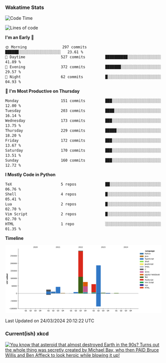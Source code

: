 ### Wakatime Stats
<!--START_SECTION:waka-->
![Code Time](http://img.shields.io/badge/Code%20Time-2%2C410%20hrs%206%20mins-blue)

![Lines of code](https://img.shields.io/badge/From%20Hello%20World%20I%27ve%20Written-705.4%20thousand%20lines%20of%20code-blue)

**I'm an Early 🐤** 

```text
🌞 Morning                297 commits         ██████░░░░░░░░░░░░░░░░░░░   23.61 % 
🌆 Daytime                527 commits         ██████████░░░░░░░░░░░░░░░   41.89 % 
🌃 Evening                372 commits         ███████░░░░░░░░░░░░░░░░░░   29.57 % 
🌙 Night                  62 commits          █░░░░░░░░░░░░░░░░░░░░░░░░   04.93 % 
```
📅 **I'm Most Productive on Thursday** 

```text
Monday                   151 commits         ███░░░░░░░░░░░░░░░░░░░░░░   12.00 % 
Tuesday                  203 commits         ████░░░░░░░░░░░░░░░░░░░░░   16.14 % 
Wednesday                173 commits         ███░░░░░░░░░░░░░░░░░░░░░░   13.75 % 
Thursday                 229 commits         █████░░░░░░░░░░░░░░░░░░░░   18.20 % 
Friday                   172 commits         ███░░░░░░░░░░░░░░░░░░░░░░   13.67 % 
Saturday                 170 commits         ███░░░░░░░░░░░░░░░░░░░░░░   13.51 % 
Sunday                   160 commits         ███░░░░░░░░░░░░░░░░░░░░░░   12.72 % 
```


**I Mostly Code in Python** 

```text
TeX                      5 repos             ██░░░░░░░░░░░░░░░░░░░░░░░   06.76 % 
Shell                    4 repos             █░░░░░░░░░░░░░░░░░░░░░░░░   05.41 % 
Lua                      2 repos             █░░░░░░░░░░░░░░░░░░░░░░░░   02.70 % 
Vim Script               2 repos             █░░░░░░░░░░░░░░░░░░░░░░░░   02.70 % 
HTML                     1 repo              ░░░░░░░░░░░░░░░░░░░░░░░░░   01.35 % 
```



**Timeline**

![Lines of Code chart](https://raw.githubusercontent.com/joshuajeschek/joshuajeschek/main/assets/bar_graph.png)


 Last Updated on 24/03/2024 20:12:22 UTC
<!--END_SECTION:waka-->

### Current(ish) xkcd
<a id="xkcd-a" title="You know that asteroid that almost destroyed Earth in the 90s? Turns out the whole thing was secretly created by Michael Bay, who then PAID Bruce Willis and Ben Affleck to look heroic while blowing it up!" href="https://www.xkcd.com" target="_blank">
        <img align="center" id="xkcd-img" src="https://imgs.xkcd.com/comics/the_wreck_of_the_edmund_fitzgerald.png" alt="You know that asteroid that almost destroyed Earth in the 90s? Turns out the whole thing was secretly created by Michael Bay, who then PAID Bruce Willis and Ben Affleck to look heroic while blowing it up!" height=300 />
</a>
